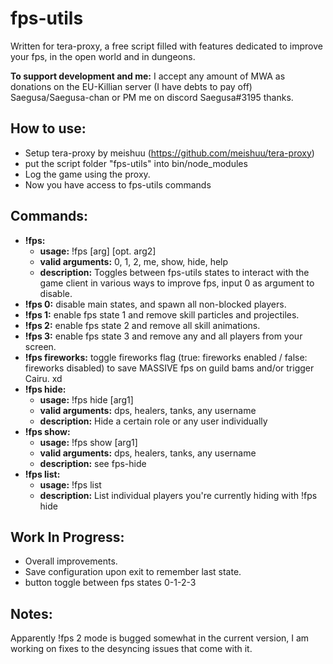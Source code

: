 # fps-utils

  Written for tera-proxy, a free script filled with features dedicated to improve your fps, in the open world and in dungeons.

  **To support development and me:** I accept any amount of MWA as donations on the EU-Killian server (I have debts to pay off) Saegusa/Saegusa-chan or PM me on discord Saegusa#3195 thanks.

## How to use:
* Setup tera-proxy by meishuu (https://github.com/meishuu/tera-proxy)
* put the script folder "fps-utils" into bin/node_modules
* Log the game using the proxy.
* Now you have access to fps-utils commands

## Commands:
* **!fps:**
    * **usage:** !fps [arg] [opt. arg2]
    * **valid arguments:** 0, 1, 2, me, show, hide, help
    * **description:** Toggles between fps-utils states to interact with the game client in various ways to improve fps, input 0 as argument to disable.
* **!fps 0:** disable main states, and spawn all non-blocked players.
* **!fps 1:** enable fps state 1 and remove skill particles and projectiles.
* **!fps 2:** enable fps state 2 and remove all skill animations.
* **!fps 3:** enable fps state 3 and remove any and all players from your screen.
* **!fps fireworks:** toggle fireworks flag (true: fireworks enabled / false: fireworks disabled) to save MASSIVE fps on guild bams and/or trigger Cairu. xd
* **!fps hide:**
    * **usage:** !fps hide [arg1]
    * **valid arguments:** dps, healers, tanks, any username
    * **description:** Hide a certain role or any user individually
* **!fps show:**
    * **usage:** !fps show [arg1]
    * **valid arguments:** dps, healers, tanks, any username
    * **description:** see fps-hide
* **!fps list:**
    * **usage:** !fps list
    * **description:** List individual players you're currently hiding with !fps hide


## Work In Progress:
* Overall improvements.
* Save configuration upon exit to remember last state.
* button toggle between fps states 0-1-2-3

## Notes:

Apparently !fps 2 mode is bugged somewhat in the current version, I am working on fixes to the desyncing issues that come with it.